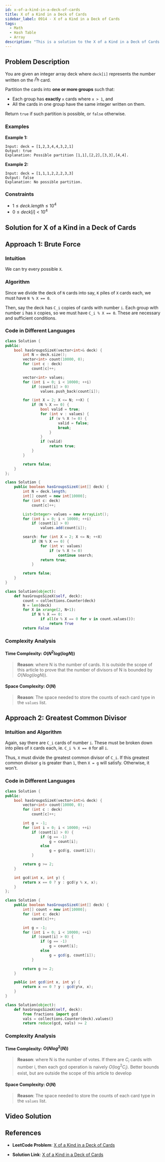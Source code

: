 ```yaml
---
id: x-of-a-kind-in-a-deck-of-cards
title: X of a Kind in a Deck of Cards
sidebar_label: 0914 - X of a Kind in a Deck of Cards
tags:
  - Math
  - Hash Table
  - Array
description: "This is a solution to the X of a Kind in a Deck of Cards problem on LeetCode."
---
```


## Problem Description

You are given an integer array deck where `deck[i]` represents the number written on the $i^th$ card.

Partition the cards into **one or more groups** such that:

- Each group has **exactly** `x` cards where `x > 1`, and
- All the cards in one group have the same integer written on them.

Return `true` if such partition is possible, or `false` otherwise.


### Examples

**Example 1:**

```
Input: deck = [1,2,3,4,4,3,2,1]
Output: true
Explanation: Possible partition [1,1],[2,2],[3,3],[4,4].
```
**Example 2:**

```
Input: deck = [1,1,1,2,2,2,3,3]
Output: false
Explanation: No possible partition.
```

### Constraints

- $1 \leq deck.length \leq 10^4$
- $0 \leq deck[i] < 10^4$

## Solution for X of a Kind in a Deck of Cards

## Approach 1: Brute Force
### Intuition

We can try every possible `X`.

### Algorithm

Since we divide the deck of `N` cards into say, `K` piles of `X` cards each, we must have `N % X == 0`.

Then, say the deck has `C_i` copies of cards with number `i`. Each group with number `i` has `X` copies, so we must have `C_i % X == 0`. These are necessary and sufficient conditions.

### Code in Different Languages

<Tabs>
<TabItem value="cpp" label="C++">
  <SolutionAuthor name="@Shreyash3087"/>

```cpp
class Solution {
public:
    bool hasGroupsSizeX(vector<int>& deck) {
        int N = deck.size();
        vector<int> count(10000, 0);
        for (int c : deck)
            count[c]++;

        vector<int> values;
        for (int i = 0; i < 10000; ++i)
            if (count[i] > 0)
                values.push_back(count[i]);

        for (int X = 2; X <= N; ++X) {
            if (N % X == 0) {
                bool valid = true;
                for (int v : values) {
                    if (v % X != 0) {
                        valid = false;
                        break;
                    }
                }
                if (valid)
                    return true;
            }
        }

        return false;
    }
};


```
</TabItem>
<TabItem value="java" label="Java">
  <SolutionAuthor name="@Shreyash3087"/>

```java
class Solution {
    public boolean hasGroupsSizeX(int[] deck) {
        int N = deck.length;
        int[] count = new int[10000];
        for (int c: deck)
            count[c]++;

        List<Integer> values = new ArrayList();
        for (int i = 0; i < 10000; ++i)
            if (count[i] > 0)
                values.add(count[i]);

        search: for (int X = 2; X <= N; ++X)
            if (N % X == 0) {
                for (int v: values)
                    if (v % X != 0)
                        continue search;
                return true;
            }

        return false;
    }
}
```

</TabItem>
<TabItem value="python" label="Python">
  <SolutionAuthor name="@Shreyash3087"/>

```python
class Solution(object):
    def hasGroupsSizeX(self, deck):
        count = collections.Counter(deck)
        N = len(deck)
        for X in xrange(2, N+1):
            if N % X == 0:
                if all(v % X == 0 for v in count.values()):
                    return True
        return False
```
</TabItem>
</Tabs>

### Complexity Analysis

#### Time Complexity: $O(N^2log(logN))$

> **Reason**: where N is the number of cards. It is outside the scope of this article to prove that the number of divisors of N is bounded by $O(Nlog(⁡log⁡N))$.

#### Space Complexity: $O(N)$ 

> **Reason**: The space needed to store the counts of each card type in the `values` list.

## Approach 2: Greatest Common Divisor
### Intuition and Algorithm

Again, say there are `C_i` cards of number `i`. These must be broken down into piles of `X` cards each, ie. `C_i % X == 0` for all `i`.

Thus, `X` must divide the greatest common divisor of `C_i`. If this greatest common divisor `g` is greater than `1`, then `X = g` will satisfy. Otherwise, it won't.

### Code in Different Languages

<Tabs>
<TabItem value="cpp" label="C++">
  <SolutionAuthor name="@Shreyash3087"/>

```cpp
class Solution {
public:
    bool hasGroupsSizeX(vector<int>& deck) {
        vector<int> count(10000, 0);
        for (int c : deck)
            count[c]++;

        int g = -1;
        for (int i = 0; i < 10000; ++i)
            if (count[i] > 0) {
                if (g == -1)
                    g = count[i];
                else
                    g = gcd(g, count[i]);
            }

        return g >= 2;
    }

    int gcd(int x, int y) {
        return x == 0 ? y : gcd(y % x, x);
    }
};

```
</TabItem>
<TabItem value="java" label="Java">
  <SolutionAuthor name="@Shreyash3087"/>

```java
class Solution {
    public boolean hasGroupsSizeX(int[] deck) {
        int[] count = new int[10000];
        for (int c: deck)
            count[c]++;

        int g = -1;
        for (int i = 0; i < 10000; ++i)
            if (count[i] > 0) {
                if (g == -1)
                    g = count[i];
                else
                    g = gcd(g, count[i]);
            }

        return g >= 2;
    }

    public int gcd(int x, int y) {
        return x == 0 ? y : gcd(y%x, x);
    }
}
```

</TabItem>
<TabItem value="python" label="Python">
  <SolutionAuthor name="@Shreyash3087"/>

```python
class Solution(object):
    def hasGroupsSizeX(self, deck):
        from fractions import gcd
        vals = collections.Counter(deck).values()
        return reduce(gcd, vals) >= 2
```
</TabItem>
</Tabs>

### Complexity Analysis

#### Time Complexity: $O(Nlog^2(N))$

> **Reason**: where N is the number of votes. If there are $C_i$ cards with number i, then each gcd operation is naively $O(\log^2 C_i)$. Better bounds exist, but are outside the scope of this article to develop

#### Space Complexity: $O(N)$ 

> **Reason**: The space needed to store the counts of each card type in the `values` list.



## Video Solution 

<LiteYouTubeEmbed
    id="wN_BIEB73Jc"
    params="autoplay=1&autohide=1&showinfo=0&rel=0"
    title="LeetCode 914. X of a Kind in a Deck of Cards"
    poster="hqdefault"
    webp />

## References

- **LeetCode Problem**: [X of a Kind in a Deck of Cards](https://leetcode.com/problems/x-of-a-kind-in-a-deck-of-cards/description/)

- **Solution Link**: [X of a Kind in a Deck of Cards](https://leetcode.com/problems/x-of-a-kind-in-a-deck-of-cards/solutions/)
